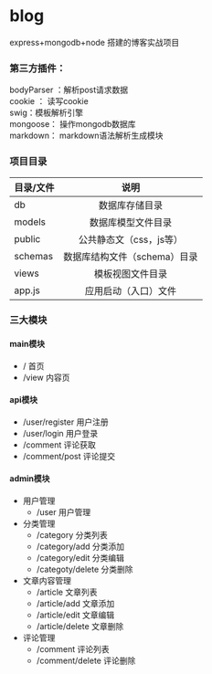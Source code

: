 # blog
express+mongodb+node 搭建的博客实战项目

### 第三方插件：

bodyParser ：解析post请求数据<br/>
cookie ： 读写cookie<br/>
swig：模板解析引擎<br/>
mongoose： 操作mongodb数据库<br/>
markdown： markdown语法解析生成模块<br/>

### 项目目录

| 目录/文件 | 说明 | 
| ------------- |:-------------:|
| db |数据库存储目录 |
| models | 数据库模型文件目录 |
| public | 公共静态文（css，js等） | 
| schemas |数据库结构文件（schema）目录| 
| views | 模板视图文件目录 | 
| app.js | 应用启动（入口）文件|

### 三大模块

#### main模块
*  /      首页 
* /view   内容页 

#### api模块
* /user/register      用户注册
* /user/login         用户登录
* /comment            评论获取
* /comment/post       评论提交

#### admin模块
* 用户管理
  * /user             用户管理
* 分类管理
  * /category         分类列表
  * /category/add     分类添加
  * /category/edit    分类编辑
  * /categoty/delete  分类删除
* 文章内容管理
  * /article          文章列表
  * /article/add      文章添加
  * /article/edit     文章编辑
  * /article/delete   文章删除
* 评论管理
  * /comment          评论列表
  * /comment/delete      评论删除
